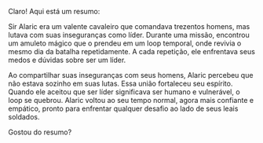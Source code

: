 Claro! Aqui está um resumo:

Sir Alaric era um valente cavaleiro que comandava trezentos homens, mas lutava com suas inseguranças como líder. Durante uma missão, encontrou um amuleto mágico que o prendeu em um loop temporal, onde revivia o mesmo dia da batalha repetidamente. A cada repetição, ele enfrentava seus medos e dúvidas sobre ser um líder.

Ao compartilhar suas inseguranças com seus homens, Alaric percebeu que não estava sozinho em suas lutas. Essa união fortaleceu seu espírito. Quando ele aceitou que ser líder significava ser humano e vulnerável, o loop se quebrou. Alaric voltou ao seu tempo normal, agora mais confiante e empático, pronto para enfrentar qualquer desafio ao lado de seus leais soldados.

Gostou do resumo?

